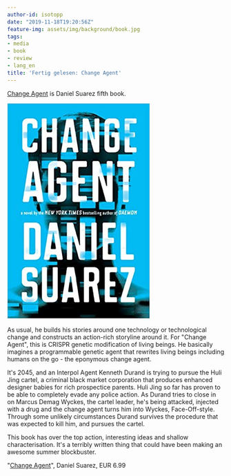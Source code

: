 ```yaml
---
author-id: isotopp
date: "2019-11-18T19:20:56Z"
feature-img: assets/img/background/book.jpg
tags:
- media
- book
- review
- lang_en
title: 'Fertig gelesen: Change Agent'
---
```

[Change Agent](https://www.amazon.de/dp/110198466X) is Daniel
Suarez fifth book.

[![](/uploads/2019/11/change-agent.jpg)](https://www.amazon.de/dp/110198466X)

As usual, he builds his stories around one
technology or technological change and constructs an action-rich
storyline around it. For "Change Agent", this is CRISPR genetic
modification of living beings. He basically imagines a
programmable genetic agent that rewrites living beings including
humans on the go - the eponymous change agent.

It's 2045, and an Interpol Agent Kenneth Durand is trying to
pursue the Huli Jing cartel, a criminal black market corporation
that produces enhanced designer babies for rich prospectice
parents. Huli Jing so far has proven to be able to completely
evade any police action. As Durand tries to close in on Marcus
Demag Wyckes, the cartel leader, he's being attacked, injected
with a drug and the change agent turns him into Wyckes,
Face-Off-style. Through some unlikely circumstances Durand
survives the procedure that was expected to kill him, and
pursues the cartel.

This book has over the top action, interesting ideas and shallow
characterisation. It's a terribly written thing that could have
been making an awesome summer blockbuster.

"[Change Agent](https://www.amazon.de/dp/110198466X)", Daniel Suarez, EUR 6.99
